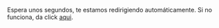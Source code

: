 Espera unos segundos, te estamos redirigiendo automáticamente.
Si no funciona, da click [aqui](https://goo.gl/maps/BfSgCgStr6FsHeF4A). 

